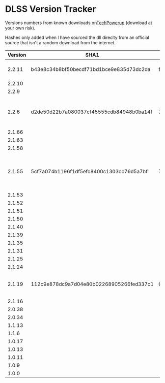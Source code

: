 # DLSS Version Tracker

Versions numbers from known downloads on[TechPowerup](https://www.techpowerup.com/download/nvidia-dlss-dll/) (download at your own risk).

Hashes only added when I have sourced the dll direclty from an official source that isn't a random download from the internet.

| Version | SHA1                                     | MD5                              | Source |
|---------|------------------------------------------|----------------------------------|--------|
| 2.2.11  | b43e8c34b8bf50becdf71bd1bce9e835d73dc2da | fd41bd81d82273f69896ecc0235aea19 | [DLSS SDK](https://developer.nvidia.com/dlss-getting-started#sdk-version), v2.2.1 |
| 2.2.10  |                                          |                                  |        |
| 2.2.9   |                                          |                                  |        |
| 2.2.6   | d2de50d22b7a080037cf45555cdb84948b0ba14f | 754505ee9d2178e95a1f4530bdfab3ab | [LEGO Builder's Journey](https://store.steampowered.com/app/1544360/LEGO_Builders_Journey/), v1.x, Steam|
| 2.1.66  |                                          |                                  |        |
| 2.1.63  |                                          |                                  |        |
| 2.1.58  |                                          |                                  |        |
| 2.1.55  | 5cf7a074b1196f1df5efc8400c1303cc76d5a7bf | 72c53fe8cf9114143680f3bc56cea1a7 | [Metro Exodus Enhanced Edition](https://store.steampowered.com/app/412020/Metro_Exodus/), v1.x, Steam |
| 2.1.53  |                                          |                                  |        |
| 2.1.52  |                                          |                                  |        |
| 2.1.51  |                                          |                                  |        |
| 2.1.50  |                                          |                                  |        |
| 2.1.40  |                                          |                                  |        |
| 2.1.39  |                                          |                                  |        |
| 2.1.35  |                                          |                                  |        |
| 2.1.31  |                                          |                                  |        |
| 2.1.25  |                                          |                                  |        |
| 2.1.24  |                                          |                                  |        |
| 2.1.19  | 112c9e878dc9a7d04e80b02268905266fed337c1 | 0a82a657e294219b6dc8875897a2cced | [Death Stranding](https://store.steampowered.com/app/1190460/DEATH_STRANDING/), v1.X, Steam |
| 2.1.16  |                                          |                                  |        |
| 2.0.38  |                                          |                                  |        |
| 2.0.34  |                                          |                                  |        |
| 1.1.13  |                                          |                                  |        |
| 1.1.6   |                                          |                                  |        |
| 1.0.17  |                                          |                                  |        |
| 1.0.13  |                                          |                                  |        |
| 1.0.11  |                                          |                                  |        |
| 1.0.9   |                                          |                                  |        |
| 1.0.0   |                                          |                                  |        |